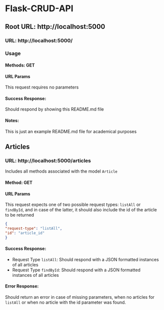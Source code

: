 # Flask-CRUD-API

##    Root URL: http://localhost:5000

###    URL: http://localhost:5000/

###    Usage

#### Methods: GET

#### URL Params

This request requires no parameters

#### Success Response:

Should respond by showing this README.md file

#### Notes:

This is just an example README.md file for academical purposes

##    Articles

###    URL: http://localhost:5000/articles

Includes all methods associated with the model `Article`

#### Method: GET

#### URL Params

This request expects one of two possible request types: `listAll` or `findById`, and in case of the latter,
it should also include the id of the article to be returned

```json
{
"request-type": "listAll",
"id": "article_id"
}
```

#### Success Response:

* Request Type `listAll`: Should respond with a JSON formatted instances of all articles
* Request Type `findById`: Should respond with a JSON formatted instances of all articles

#### Error Response:

Should return an error in case of missing parameters, when no articles for `listAll` or
when no article with the id parameter was found.

